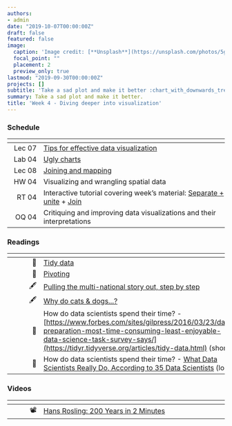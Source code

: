 ```yaml
---
authors:
- admin
date: "2019-10-07T00:00:00Z"
draft: false
featured: false
image:
  caption: 'Image credit: [**Unsplash**](https://unsplash.com/photos/5gGcn2PRrtc)'
  focal_point: ""
  placement: 2
  preview_only: true
lastmod: "2019-09-30T00:00:00Z"
projects: []
subtitle: 'Take a sad plot and make it better :chart_with_downwards_trend:'
summary: Take a sad plot and make it better.
title: 'Week 4 - Diving deeper into visualization'
---
```


### Schedule

| <div style="width:60px"></div>  | <div style="width:420px"></div> |  <div style="width:190px"></div>   |
|---:|---|---|
| Lec 07 | [Tips for effective data visualization](/slides/w4_d1-effective-dataviz/w4_d1-effective-dataviz.html) |
| Lab 04 | [Ugly charts](/labs/lab-04/lab-04-ugly-charts.html) | **Due:** Fri, 11 Oct, 17:00 |
| Lec 08 | [Joining and mapping](/slides/w4_d1-effective-dataviz/w4_d1-effective-dataviz.html) |
| HW 04  | Visualizing and wrangling spatial data |
| RT 04  | Interactive tutorial covering week’s material: [Separate + unite](https://rstudio.cloud/learn/primers/4.2) + [Join](https://rstudio.cloud/learn/primers/4.3) |
| OQ 04  | Critiquing and improving data visualizations and their interpretations |

### Readings

| <div style="width:60px"></div>  | <div style="width:420px"></div>  |  <div style="width:190px"></div> |
|----:|---|---|
|  :page_with_curl: | [Tidy data](https://tidyr.tidyverse.org/articles/tidy-data.html) | **Required** |
|  :page_with_curl: | [Pivoting](https://tidyr.tidyverse.org/articles/pivot.html)      | **Required** |
|  :fountain_pen:   | [Pulling the multi-national story out, step by step](https://junkcharts.typepad.com/junk_charts/2019/09/pulling-the-multi-national-story-out-step-by-step.html) | Optional |
|  :fountain_pen:   | [Why do cats & dogs...?](https://whydocatsanddogs.com/) | Optional |
|  :page_with_curl: | How do data scientists spend their time? - [https://www.forbes.com/sites/gilpress/2016/03/23/data-preparation-most-time-consuming-least-enjoyable-data-science-task-survey-says/](https://tidyr.tidyverse.org/articles/tidy-data.html) (short) | Optional |
|  :page_with_curl: | How do data scientists spend their time? - [What Data Scientists Really Do, According to 35 Data Scientists](https://hbr.org/2018/08/what-data-scientists-really-do-according-to-35-data-scientists) (long) | Optional |

### Videos

| <div style="width:60px"></div>  | <div style="width:420px"></div>  |
|----:|---|
| :film_projector: | [Hans Rosling: 200 Years in 2 Minutes](https://www.youtube.com/embed/Z8t4k0Q8e8Y) |




